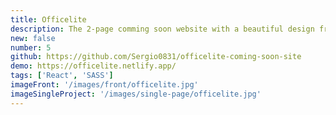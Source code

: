```yaml
---
title: Officelite
description: The 2-page comming soon website with a beautiful design from frontendmentor.io. This site includes a countdown timer, fully responsive price cards and custom dropdown select. Website built with React and SASS.
new: false
number: 5
github: https://github.com/Sergio0831/officelite-coming-soon-site
demo: https://officelite.netlify.app/
tags: ['React', 'SASS']
imageFront: '/images/front/officelite.jpg'
imageSingleProject: '/images/single-page/officelite.jpg'
---
```

